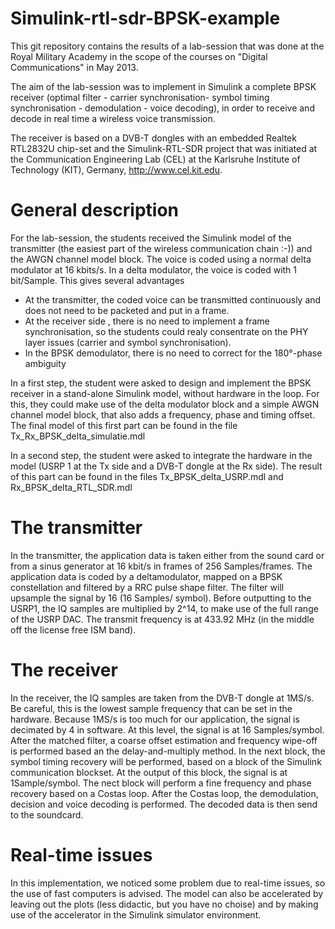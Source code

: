 Simulink-rtl-sdr-BPSK-example
=============================

This git repository contains the results of a lab-session that was done at the Royal Military Academy in the scope of the courses on "Digital Communications" in May 2013. 

The aim of the lab-session was to implement in Simulink a complete BPSK receiver (optimal filter - carrier synchronisation- symbol timing synchronisation - demodulation - voice decoding), in order to receive and decode in real time a wireless voice transmission.

The receiver is based on a DVB-T dongles with an embedded Realtek RTL2832U chip-set and the Simulink-RTL-SDR project that was initiated at the Communication Engineering Lab (CEL) at the Karlsruhe Institute of Technology (KIT), Germany, http://www.cel.kit.edu.


General description
===================
For the lab-session, the students received the Simulink model of the transmitter (the easiest part of the wireless communication chain :-)) and the AWGN channel model block. The voice is coded using a normal delta modulator at 16 kbits/s. In a delta modulator, the voice is coded with 1 bit/Sample. This gives several advantages 
* At the transmitter, the coded voice can be transmitted continuously and does not need to be packeted and put in a frame. 
* At the receiver side , there is no need to implement a frame synchronisation, so the students could realy consentrate on the PHY layer issues (carrier and symbol synchronisation).
* In the BPSK demodulator, there is no need to correct for the 180°-phase ambiguity

In a first step, the student were asked to design and implement the BPSK receiver in a stand-alone Simulink model, without hardware in the loop. For this, they could make use of the delta modulator block and a simple AWGN channel model block, that also adds a frequency, phase and timing offset. The final model of this first part can be found in the file  <bold>Tx_Rx_BPSK_delta_simulatie.mdl</bold>

In a second step, the student were asked to integrate the hardware in the model (USRP 1 at the Tx side and a DVB-T dongle at the Rx side). The result of this part can be found in the files <bold>Tx_BPSK_delta_USRP.mdl</bold> and  <bold>Rx_BPSK_delta_RTL_SDR.mdl</bold>

The transmitter
===============
In the transmitter, the application data is taken either from the sound card or from a sinus generator at 16 kbit/s in frames of 256 Samples/frames. The application data is coded by a deltamodulator, mapped on a BPSK constellation and filtered by a RRC pulse shape filter. The filter will upsample the signal by 16 (16 Samples/ symbol). Before outputting to the USRP1, the IQ samples are multiplied by 2^14, to make use of the full range of the USRP DAC. The transmit frequency is at 433.92 MHz (in the middle off the license free ISM band).

The receiver
============
In the receiver, the IQ samples are taken from the DVB-T dongle at 1MS/s. Be careful, this is the lowest sample frequency that can be set in the hardware. Because 1MS/s is too much for our application, the signal is decimated by 4 in software. At this level, the signal is at 16 Samples/symbol. After the matched filter, a coarse   offset estimation and frequency wipe-off is performed based an the delay-and-multiply method. In the next block, the symbol timing recovery will be performed, based on a block of the Simulink communication blockset. At the output of this block, the signal is at 1Sample/symbol. The nect block will perform a fine frequency and phase recovery based on a Costas loop. After the Costas loop, the demodulation, decision and voice decoding is performed. The decoded data is then send to the soundcard.


Real-time issues
================
In this implementation, we noticed some problem due to real-time issues, so the use of fast computers is advised. The model can also be accelerated by leaving out the plots (less didactic, but you have no choise) and by making use of the accelerator in the Simulink simulator environment.
